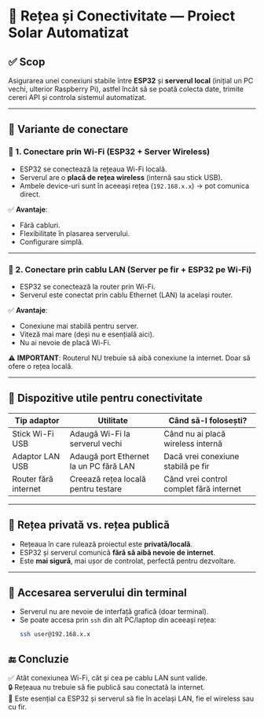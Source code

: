 # 📡 Rețea și Conectivitate — Proiect Solar Automatizat

## ✅ Scop

Asigurarea unei conexiuni stabile între **ESP32** și **serverul local** (inițial un PC vechi, ulterior Raspberry Pi), astfel încât să se poată colecta date, trimite cereri API și controla sistemul automatizat.

---

## 🔁 Variante de conectare

### 🔹 1. Conectare prin Wi-Fi (ESP32 + Server Wireless)

- ESP32 se conectează la rețeaua Wi-Fi locală.
- Serverul are o **placă de rețea wireless** (internă sau stick USB).
- Ambele device-uri sunt în aceeași rețea (`192.168.x.x`) → pot comunica direct.

✅ **Avantaje**:
- Fără cabluri.
- Flexibilitate în plasarea serverului.
- Configurare simplă.

---

### 🔸 2. Conectare prin cablu LAN (Server pe fir + ESP32 pe Wi-Fi)

- ESP32 se conectează la router prin Wi-Fi.
- Serverul este conectat prin cablu Ethernet (LAN) la același router.

✅ **Avantaje**:
- Conexiune mai stabilă pentru server.
- Viteză mai mare (deși nu e esențială aici).
- Nu ai nevoie de placă Wi-Fi.

⚠️ **IMPORTANT**: Routerul NU trebuie să aibă conexiune la internet. Doar să ofere o rețea locală.

---

## 🔌 Dispozitive utile pentru conectivitate

| Tip adaptor         | Utilitate                                 | Când să-l folosești?                  |
|---------------------|--------------------------------------------|----------------------------------------|
| Stick Wi-Fi USB     | Adaugă Wi-Fi la serverul vechi             | Când nu ai placă wireless internă      |
| Adaptor LAN USB     | Adaugă port Ethernet la un PC fără LAN     | Dacă vrei conexiune stabilă pe fir     |
| Router fără internet| Creează rețea locală pentru testare        | Când vrei control complet fără internet|

---

## 🔐 Rețea privată vs. rețea publică

- Rețeaua în care rulează proiectul este **privată/locală**.
- ESP32 și serverul comunică **fără să aibă nevoie de internet**.
- Este **mai sigură**, mai ușor de controlat, perfectă pentru dezvoltare.

---

## 🧪 Accesarea serverului din terminal

- Serverul nu are nevoie de interfață grafică (doar terminal).
- Se poate accesa prin `ssh` din alt PC/laptop din aceeași rețea:
  ```bash
  ssh user@192.168.x.x

## 🔚 Concluzie

✅ Atât conexiunea Wi-Fi, cât și cea pe cablu LAN sunt valide.  
🔒 Rețeaua nu trebuie să fie publică sau conectată la internet.  
🔁 Este esențial ca ESP32 și serverul să fie în același LAN, fie el wireless sau cu fir.